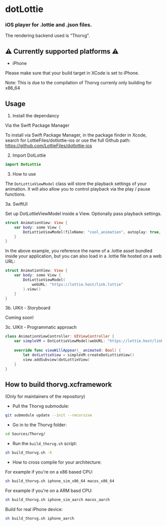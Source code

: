 # dotLottie

### iOS player for .lottie and .json files.

The rendering backend used is "Thorvg".

## ⚠️ Currently supported platforms ⚠️

- iPhone

Please make sure that your build target in XCode is set to iPhone.

Note: This is due to the compilation of Thorvg currenly only building for x86_64

## Usage

1. Install the dependancy

Via the Swift Package Manager

To install via Swift Package Manager, in the package finder in Xcode, search for LottieFiles/dotlottie-ios or use the full Github path: https://github.com/LottieFiles/dotlottie-ios

2. Import DotLottie

```swift
import DotLottie
```

3. How to use

The ```DotLottieViewModel``` class will store the playback settings of your animation. It will also allow you to control playback via the play / pause functions.

3a. SwiftUI

Set up DotLottieViewModel inside a View. Optionally pass playback settings.

```swift
struct AnimationView: View {
    var body: some View {
        DotLottieViewModel(fileName: "cool_animation", autoplay: true, loop: true).view()
    }
}
```


In the above example, you reference the name of a .lottie asset bundled inside your application, but you can also load in a .lottie file hosted on a web URL:

```swift
struct AnimationView: View {
    var body: some View {
        DotLottieViewModel(
            webURL: "https://lottie.host/link.lottie"
        ).view()
    }
}
```

3b. UIKit - Storyboard

Coming soon!

3c. UIKit - Programmatic approach

```swift
class AnimationViewController: UIViewController {
    var simpleVM = DotLottieViewModel(webURL: "https://lottie.host/link.lottie", autoplay: true, loop: false)
    
    override func viewWillAppear(_ animated: Bool) {
        let dotLottieView = simpleVM.createDotLottieView()
        view.addSubview(dotLottieView)
    }
}
```

## How to build thorvg.xcframework

(Only for maintainers of the repository)

- Pull the Thorvg submodule:

```bash
git submodule update --init --recursive
```

- Go in to the Thorvg folder:

```bash
cd Sources/Thorvg/
```

- Run the ```build_thorvg.sh``` script:

```bash
sh build_thorvg.sh -h
```

- How to cross compile for your architecture:

For example if you're on a x86 based CPU:

```bash
sh build_thorvg.sh iphone_sim_x86_64 macos_x86_64 
```

For example if you're on a ARM basd CPU:

```bash
sh build_thorvg.sh iphone_sim_aarch macos_aarch 
```

Build for real iPhone device:

```bash
sh build_thorvg.sh iphone_aarch
```
